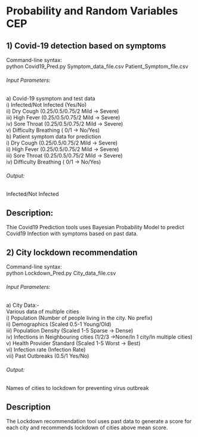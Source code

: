 # Probability and Random Variables CEP

## 1) Covid-19 detection based on symptoms  
Command-line syntax:   
      python Covid19_Pred.py Symptom_data_file.csv Patient_Symptom_file.csv  
###### Input Parameters:   
a) Covid-19 sysmptom and test data   
   i) Infected/Not Infected  (Yes/No)   
   ii) Dry Cough (0.25/0.5/0.75/2  Mild -> Severe)   
   iii) High Fever (0.25/0.5/0.75/2  Mild -> Severe)   
   iv) Sore Throat (0.25/0.5/0.75/2  Mild -> Severe)   
   v) Difficulty Breathing  ( 0/1 -> No/Yes)    
b) Patient symptom data for prediction   
   i) Dry Cough (0.25/0.5/0.75/2  Mild -> Severe)    
   ii) High Fever (0.25/0.5/0.75/2  Mild -> Severe)     
   iii) Sore Throat (0.25/0.5/0.75/2  Mild -> Severe)     
   iv) Difficulty Breathing ( 0/1 -> No/Yes)    
###### Output:   
Infected/Not Infected   

## Description: 
Thie Covid19 Prediction tools uses Bayesian Probability Model to predict Covid19 Infection with symptoms based on past data.
## 2) City lockdown recommendation   
Command-line syntax:     
      python Lockdown_Pred.py City_data_file.csv   
###### Input Parameters:   
a) City Data:-   
   Various data of multiple cities    
   i) Population (Number of people living in the city. No prefix)    
   ii) Demographics  (Scaled 0.5-1 Young/Old)   
   iii) Population Density (Scaled 1-5 Sparse -> Dense)   
   iv) Infections in Neighbouring cities (1/2/3 ->None/In 1 city/In multiple cities)   
   v) Health Provider Standard (Scaled 1-5 Worst -> Best)    
   vi) Infection rate (Infection Rate)   
   vii) Past Outbreaks (0.5/1 Yes/No)      
          
###### Output:        
Names of cities to lockdown for preventing virus outbreak    

## Description
The Lockdown recommendation tool uses past data to generate a score for each city and recommends lockdown of cities above mean score.
